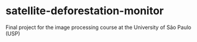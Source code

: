 # satellite-deforestation-monitor

Final project for the image processing course at the University of São Paulo (USP)
